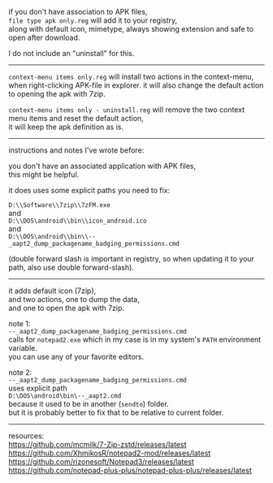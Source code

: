 if you don't have association to APK files,  
`file type apk only.reg` will add it to your registry,  
along with default icon, mimetype, always showing extension and safe to open after download.

I do not include an "uninstall" for this.

<hr/>

`context-menu items only.reg` will install two actions in the context-menu,  
when right-clicking APK-file in explorer. it will also change the default action to opening the apk with 7zip.

`context-menu items only - uninstall.reg` will remove the two context menu items and reset the default action,  
it will keep the apk definition as is.

<hr/>

instructions and notes I've wrote before:

you don't have an associated application with APK files,  
this might be helpful.

it does uses some explicit paths you need to fix:  

`D:\\Software\\7zip\\7zFM.exe`  
and  
`D:\\DOS\android\\bin\\icon_android.ico`  
and  
`D:\\DOS\android\\bin\\--_aapt2_dump_packagename_badging_permissions.cmd`  

(double forward slash is important in registry, so when updating it to your path, also use double forward-slash).

<hr/>

it adds default icon (7zip),  
and two actions, one to dump the data,  
and one to open the apk with 7zip.  

note 1:  
`--_aapt2_dump_packagename_badging_permissions.cmd`  
calls for `notepad2.exe` which in my case is in my system's `PATH` environment variable.  
you can use any of your favorite editors.  

note 2:  
`--_aapt2_dump_packagename_badging_permissions.cmd`  
uses explicit path  
`D:\DOS\android\bin\--_aapt2.cmd`  
because it used to be in another (`sendto`) folder.  
but it is probably better to fix that to be relative to current folder.  


<hr/>

resources:  
https://github.com/mcmilk/7-Zip-zstd/releases/latest  
https://github.com/XhmikosR/notepad2-mod/releases/latest  
https://github.com/rizonesoft/Notepad3/releases/latest  
https://github.com/notepad-plus-plus/notepad-plus-plus/releases/latest  